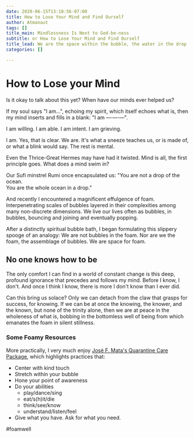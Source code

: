```yaml
---
date: 2020-06-15T13:10:56-07:00
title: How to Lose Your Mind and Find Ourself
author: Atmanaut
tags: []
title_main: Mindlessness Is Next to God-be-ness
subtitle: or How to Lose Your Mind and Find Ourself
title_lead: We are the space within the bubble, the water in the drop
categories: []

---
```

# How to Lose your Mind

Is it okay to talk about this yet?
When have our minds ever helped us?

If my soul says "I am…", echoing my spirit, which itself echoes what is, then my mind inserts and fills in a blank: "I am —·—·—".

I am willing.
I am able.
I am intent.
I am grieving.

I am. Yes, that is clear. We are. It's what a sneeze teaches us, or is made of, or what a blink would say. The rest is mental.

Even the Thrice-Great Hermes may have had it twisted. Mind is all, the first principle goes. What does a mind swim in?

Our Sufi minstrel Rumi once encapsulated us:
"You are not a drop of the ocean.\
You are the whole ocean in a drop."

And recently I encountered a magnificent effulgence of foam. Interpenetrating scales of bubbles layered in their complexities among many non-discrete dimensions. We live our lives often as bubbles, in bubbles, bouncing and joining and eventually popping.

After a distinctly spiritual bubble bath, I began formulating this slippery spooge of an analogy:
We are not bubbles in the foam.
Nor are we the foam, the assemblage of bubbles.
We are space for foam.

## No one knows how to be

The only comfort I can find in a world of constant change is this deep, profound ignorance that precedes and follows my mind. Before I know, I don't. And once I think I know, there is more I don't know than I ever did.

Can this bring us solace? Only we can detach from the claw that grasps for success, for knowing. If we can be at once the knowing, the knower, and the known, but none of the trinity alone, then we are at peace in the wholeness of what is, bobbing in the bottomless well of being from which emanates the foam in silent stillness.

### Some Foamy Resources

More practically, I very much enjoy [José F. Mata's Quarantine Care Package](https://medium.com/@josefmata/quarantine-care-package-5a898ae0179a), which highlights practices that:
- Center with kind touch
- Stretch within your bubble
- Hone your point of awareness
- Do your abilities
	- play/dance/sing
	- eat/s(h)it/die
	- think/see/know
	- understand/listen/feel
- Give what you have. Ask for what you need.

#foamwell